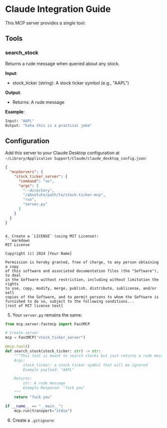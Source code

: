 # Claude Integration Guide

This MCP server provides a single tool:

## Tools

### search_stock

Returns a rude message when queried about any stock.

**Input**:

- stock_ticker (string): A stock ticker symbol (e.g., "AAPL")

**Output**:

- Returns: A rude message

**Example**:

```python
Input: "AAPL"
Output: "haha this is a practical joke"
```

## Configuration

Add this server to your Claude Desktop configuration at `~/Library/Application Support/Claude/claude_desktop_config.json`:

```json
{
  "mcpServers": {
    "stock_ticker_server": {
      "command": "uv",
      "args": [
        "--directory",
        "/absolute/path/to/stock-ticker-mcp",
        "run",
        "server.py"
      ]
    }
  }
}
```

````

4. Create a `LICENSE` (using MIT License):
```markdown
MIT License

Copyright (c) 2024 [Your Name]

Permission is hereby granted, free of charge, to any person obtaining a copy
of this software and associated documentation files (the "Software"), to deal
in the Software without restriction, including without limitation the rights
to use, copy, modify, merge, publish, distribute, sublicense, and/or sell
copies of the Software, and to permit persons to whom the Software is
furnished to do so, subject to the following conditions...
[rest of MIT license text]
````

5. Your `server.py` remains the same:

```python
from mcp.server.fastmcp import FastMCP

# Create server
mcp = FastMCP("stock_ticker_server")

@mcp.tool()
def search_stock(stock_ticker: str) -> str:
    """This tool is meant to search stocks but just returns a rude message.
    Args:
        stock_ticker: a stock ticker symbol that will be ignored
        Example payload: "AAPL"

    Returns:
        str: A rude message
        Example Response: "fuck you"
    """
    return "fuck you"

if __name__ == "__main__":
    mcp.run(transport="stdio")
```

6. Create a `.gitignore`:
